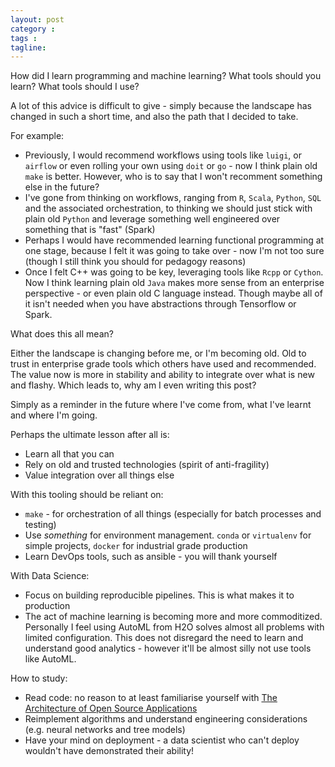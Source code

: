 ```yaml
---
layout: post
category : 
tags : 
tagline: 
---
```



How did I learn programming and machine learning? What tools should you learn? What tools should I use?

A lot of this advice is difficult to give - simply because the landscape has changed in such a short time, and also the path that I decided to take. 

For example:

*  Previously, I would recommend workflows using tools like `luigi`, or `airflow` or even rolling your own using `doit` or `go` - now I think plain old `make` is better. However, who is to say that I won't recomment something else in the future?
*  I've gone from thinking on workflows, ranging from `R`, `Scala`, `Python`, `SQL` and the associated orchestration, to thinking we should just stick with plain old `Python` and leverage something well engineered over something that is "fast" (Spark)
*  Perhaps I would have recommended learning functional programming at one stage, because I felt it was going to take over - now I'm not too sure (though I still think you should for pedagogy reasons)
*  Once I felt C++ was going to be key, leveraging tools like `Rcpp` or `Cython`. Now I think learning plain old `Java` makes more sense from an enterprise perspective - or even plain old C language instead. Though maybe all of it isn't needed when you have abstractions through Tensorflow or Spark.

What does this all mean?

Either the landscape is changing before me, or I'm becoming old. Old to trust in enterprise grade tools which others have used and recommended. The value now is more in stability and ability to integrate over what is new and flashy. Which leads to, why am I even writing this post?

Simply as a reminder in the future where I've come from, what I've learnt and where I'm going. 

Perhaps the ultimate lesson after all is:

*  Learn all that you can
*  Rely on old and trusted technologies (spirit of anti-fragility)
*  Value integration over all things else

With this tooling should be reliant on:

*  `make` - for orchestration of all things (especially for batch processes and testing)
*  Use *something* for environment management. `conda` or `virtualenv` for simple projects, `docker` for industrial grade production
*  Learn DevOps tools, such as ansible - you will thank yourself

With Data Science:

*  Focus on building reproducible pipelines. This is what makes it to production
*  The act of machine learning is becoming more and more commoditized. Personally I feel using AutoML from H2O solves almost all problems with limited configuration. This does not disregard the need to learn and understand good analytics - however it'll be almost silly not use tools like AutoML. 

How to study:

*  Read code: no reason to at least familiarise yourself with [The Architecture of Open Source Applications](https://github.com/aosabook/500lines)  
*  Reimplement algorithms and understand engineering considerations (e.g. neural networks and tree models)
*  Have your mind on deployment - a data scientist who can't deploy wouldn't have demonstrated their ability!






